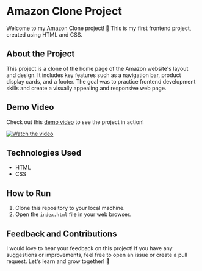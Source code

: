 # Amazon Clone Project

Welcome to my Amazon Clone project! 🚀 This is my first frontend project, created using HTML and CSS.

## About the Project

This project is a clone of the home page of the Amazon website's layout and design. It includes key features such as a navigation bar, product display cards, and a footer. The goal was to practice frontend development skills and create a visually appealing and responsive web page.

## Demo Video

Check out this [demo video](https://www.youtube.com/embed/bdwZ2eMHCiM?si=5j8kjm2utcRMux8t) to see the project in action!

[![Watch the video](https://img.youtube.com/vi/bdwZ2eMHCiM/0.jpg)](https://www.youtube.com/embed/bdwZ2eMHCiM?si=5j8kjm2utcRMux8t)

## Technologies Used

- HTML
- CSS

## How to Run

1. Clone this repository to your local machine.
2. Open the `index.html` file in your web browser.

## Feedback and Contributions

I would love to hear your feedback on this project! If you have any suggestions or improvements, feel free to open an issue or create a pull request. Let's learn and grow together! 🌱
